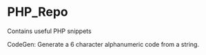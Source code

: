 # PHP_Repo
Contains useful PHP snippets

CodeGen: Generate a 6 character alphanumeric code from a string.
